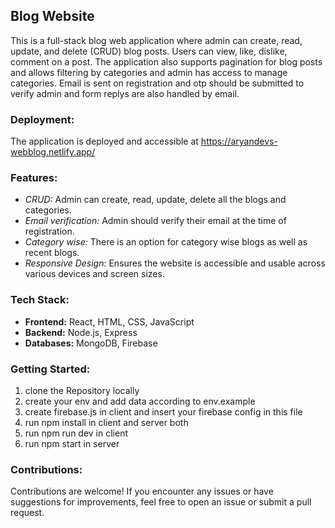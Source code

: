 ﻿## Blog Website

This is a full-stack blog web application where admin can create, read, update, and delete (CRUD) blog posts. Users can view, like, dislike, comment on a post. The application also supports pagination for blog posts and allows filtering by categories and admin has access to manage categories. Email is sent on registration and otp should be submitted to verify admin and form replys are also handled by email.

### Deployment:

The application is deployed and accessible at https://aryandevs-webblog.netlify.app/

### Features:

- *CRUD:* Admin can create, read, update, delete all the blogs and categories.
- *Email verification:* Admin should verify their email at the time of registration.
- *Category wise:* There is an option for category wise blogs as well as recent blogs.
- *Responsive Design:* Ensures the website is accessible and usable across various devices and screen sizes.

### Tech Stack:

- **Frontend:** React, HTML, CSS, JavaScript
- **Backend:** Node.js, Express
- **Databases:** MongoDB, Firebase
  
### Getting Started:

1. clone the Repository locally
2. create your env and add data according to env.example
3. create firebase.js in client and insert your firebase config in this file
4. run npm install in client and server both
5. run npm run dev in client
6. run npm start in server

### Contributions:

Contributions are welcome! If you encounter any issues or have suggestions for improvements, feel free to open an issue or submit a pull request.

